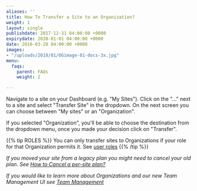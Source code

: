 ```yaml
---
aliases: ''
title: How To Transfer a Site to an Organization?
weight: 1
layout: single
publishdate: 2017-12-31 04:00:00 +0000
expirydate: 2030-01-01 04:00:00 +0000
date: 2018-03-28 04:00:00 +0000
images:
- "/uploads/2018/01/OGimage-01-docs-3x.jpg"
menu:
  faqs:
    parent: FAQs
    weight: 2

---
```

Navigate to a site on your Dashboard (e.g. "My Sites"). Click on the "..." next to a site and select "Transfer Site" in the dropdown. On the next screen you can choose between "My sites" or an "Organization".

If you selected "Organization", you'll be able to choose the destination from the dropdown menu, once you made your decision click on "Transfer".

{{% tip ROLES %}}
You can only transfer sites to Organizations if your role for that Organization permits it. See [user roles](/docs/settings/team-management/#user-roles)
{{% /tip %}}

*If you moved your site from a legacy plan you might need to cancel your old plan. See [How to Cancel a per-site plan?](/docs/faqs/cancel-legacy-plan/)*

*If you would like to learn more about Organizations and our new Team Management UI see [Team Management](/docs/settings/team-management/)*